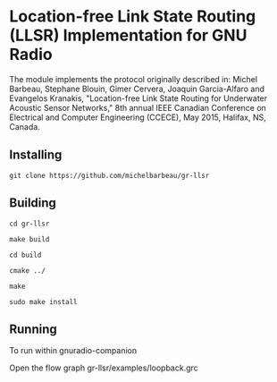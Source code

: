 # Location-free Link State Routing (LLSR) Implementation for GNU Radio

The module implements the protocol originally described in:
Michel Barbeau, Stephane Blouin, Gimer Cervera, Joaquin Garcia-Alfaro
and Evangelos Kranakis, "Location-free Link State Routing for Underwater
Acoustic Sensor Networks," 8th annual IEEE Canadian Conference on 
Electrical and Computer Engineering (CCECE), May 2015, Halifax, NS, 
Canada. 

## Installing 

`git clone https://github.com/michelbarbeau/gr-llsr`

## Building


```
cd gr-llsr

make build

cd build 

cmake ../

make

sudo make install

```

## Running

To run within gnuradio-companion

Open the flow graph  gr-llsr/examples/loopback.grc
